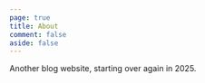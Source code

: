 ```yaml
---
page: true
title: About
comment: false
aside: false
---
```



Another blog website, starting over again in 2025.  